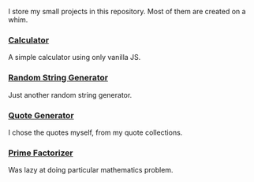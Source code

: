 I store my small projects in this repository.
Most of them are created on a whim.

### [Calculator](https://geetguud.github.io/projekt-webb/projekts/calculator/calculator.html)

A simple calculator using only vanilla JS.

### [Random String Generator](https://geetguud.github.io/projekt-webb/projekts/rsg/random-string.html)

Just another random string generator.

### [Quote Generator](https://geetguud.github.io/projekt-webb/projekts/quote-gen/quote-gen.html)

I chose the quotes myself, from my quote collections.

### [Prime Factorizer](https://geetguud.github.io/projekt-webb/projekts/prime-factor/prime-factor.html)

Was lazy at doing particular mathematics problem.